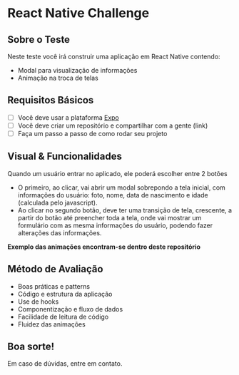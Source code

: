 # React Native Challenge

## Sobre o Teste

Neste teste você irá construir uma aplicação em React Native contendo:

- Modal para visualização de informações
- Animação na troca de telas

## Requisitos Básicos

- [ ]  Você deve usar a plataforma [Expo](https://expo.io/)
- [ ]  Você deve criar um repositório e compartilhar com a gente (link)
- [ ]  Faça um passo a passo de como rodar seu projeto

## Visual & Funcionalidades

Quando um usuário entrar no aplicado, ele poderá escolher entre 2 botões

- O primeiro, ao clicar, vai abrir um modal sobrepondo a tela inicial, com informações do usuário:
foto, nome, data de nascimento e idade (calculada pelo javascript).
- Ao clicar no segundo botão, deve ter uma transição de tela, crescente, a partir do botão até preencher toda a tela, onde vai mostrar um formulário com as mesma informações do usuário, podendo fazer alterações das informações.

**Exemplo das animações encontram-se dentro deste repositório**

## Método de Avaliação

- Boas práticas e patterns
- Código e estrutura da aplicação
- Use de hooks
- Componentização e fluxo de dados
- Facilidade de leitura de código
- Fluidez das animações

## Boa sorte!

Em caso de dúvidas, entre em contato.
